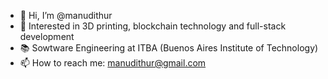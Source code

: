 - 👋 Hi, I’m @manudithur
- 👀 Interested in 3D printing, blockchain technology and full-stack development
- 📚 Sowtware Engineering at ITBA (Buenos Aires Institute of Technology)
- 📫 How to reach me: manudithur@gmail.com

